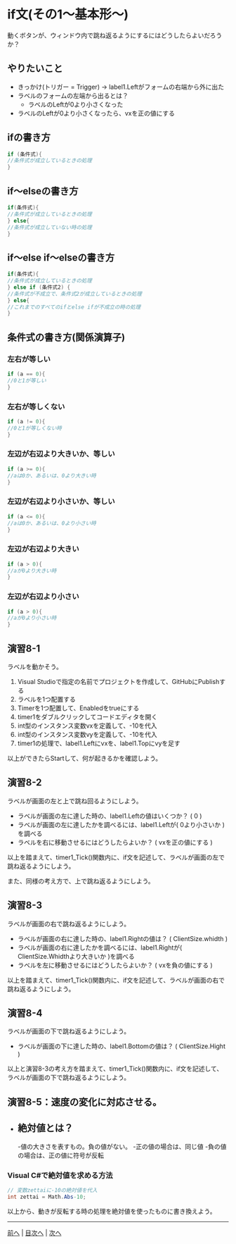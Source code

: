 # if文(その1～基本形～)
動くボタンが、ウィンドウ内で跳ね返るようにするにはどうしたらよいだろうか？

## やりたいこと
- きっかけ(トリガー = Trigger) → label1.Leftがフォームの右端から外に出た
- ラベルのフォームの左端から出るとは？
  - ラベルのLeftが0より小さくなった
- ラベルのLeftが0より小さくなったら、vxを正の値にする

## ifの書き方
```cs
if (条件式){
//条件式が成立しているときの処理
}
```

## if～elseの書き方
```cs
if(条件式){
//条件式が成立しているときの処理
} else{
//条件式が成立していない時の処理
}
```

## if～else if～elseの書き方
```cs
if(条件式){
//条件式が成立しているときの処理
} else if (条件式2) {
//条件式が不成立で、条件式2が成立しているときの処理
} else{
//これまでのすべてのifとelse ifが不成立の時の処理
}
```

## 条件式の書き方(関係演算子)
### 左右が等しい

```cs
if (a == 0){
//0と1が等しい
}
```

### 左右が等しくない

```cs
if (a != 0){
//0と1が等しくない時
}
```

### 左辺が右辺より大きいか、等しい

```cs
if (a >= 0){
//aは0か、あるいは、0より大きい時
}
```

### 左辺が右辺より小さいか、等しい

```cs
if (a <= 0){
//aは0か、あるいは、0より小さい時
}
```

### 左辺が右辺より大きい

```cs
if (a > 0){
//aが0より大きい時
}
```

### 左辺が右辺より小さい

```cs
if (a > 0){
//aが0より小さい時
}
```

## 演習8-1
ラベルを動かそう。

1.	Visual Studioで指定の名前でプロジェクトを作成して、GitHubにPublishする
2.	ラベルを1つ配置する
3.	Timerを1つ配置して、Enabledをtrueにする
4.	timer1をダブルクリックしてコードエディタを開く
5.	int型のインスタンス変数vxを定義して、-10を代入
6.	int型のインスタンス変数vyを定義して、-10を代入
7.	timer1の処理で、label1.Leftにvxを、label1.Topにvyを足す

以上ができたらStartして、何が起きるかを確認しよう。

## 演習8-2
ラベルが画面の左と上で跳ね回るようにしよう。

- ラベルが画面の左に達した時の、label1.Leftの値はいくつか？ ( 0 )
- ラベルが画面の左に達したかを調べるには、label1.Leftが( 0より小さいか )を調べる
- ラベルを右に移動させるにはどうしたらよいか？ ( vxを正の値にする )

以上を踏まえて、timer1_Tick()関数内に、if文を記述して、ラベルが画面の左で跳ね返るようにしよう。

また、同様の考え方で、上で跳ね返るようにしよう。

## 演習8-3
ラベルが画面の右で跳ね返るようにしよう。
- ラベルが画面の右に達した時の、label1.Rightの値は？    ( ClientSize.whidth )
- ラベルが画面の右に達したかを調べるには、label1.Rightが( ClientSize.Whidthより大きいか )を調べる
- ラベルを左に移動させるにはどうしたらよいか？ ( vxを負の値にする )

以上を踏まえて、timer1_Tick()関数内に、if文を記述して、ラベルが画面の右で跳ね返るようにしよう。

## 演習8-4
ラベルが画面の下で跳ね返るようにしよう。

- ラベルが画面の下に達した時の、label1.Bottomの値は？   ( ClientSize.Hight )

以上と演習8-3の考え方を踏まえて、timer1_Tick()関数内に、if文を記述して、ラベルが画面の下で跳ね返るようにしよう。

## 演習8-5：速度の変化に対応させる。
- 絶対値とは？
  -
    -値の大きさを表すもの。負の値がない。
    -正の値の場合は、同じ値
    -負の値の場合は、正の値に符号が反転

### Visual C#で絶対値を求める方法

```cs
// 変数zettaiに-10の絶対値を代入
int zettai = Math.Abs-10;
```

以上から、動きが反転する時の処理を絶対値を使ったものに書き換えよう。

---

[前へ](07.md) | [目次へ](README.md#%E7%9B%AE%E6%AC%A1) | [次へ](09.md)
